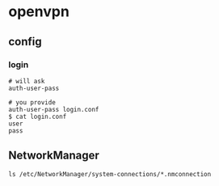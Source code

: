 # openvpn

## config

### login

    # will ask
    auth-user-pass

    # you provide
    auth-user-pass login.conf
    $ cat login.conf
    user
    pass

## NetworkManager

    ls /etc/NetworkManager/system-connections/*.nmconnection

